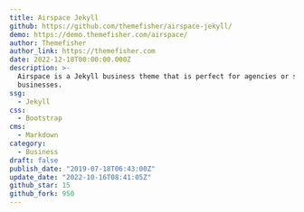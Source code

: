```yaml
---
title: Airspace Jekyll
github: https://github.com/themefisher/airspace-jekyll/
demo: https://demo.themefisher.com/airspace/
author: Themefisher
author_link: https://themefisher.com
date: 2022-12-18T00:00:00.000Z
description: >-
  Airspace is a Jekyll business theme that is perfect for agencies or small
  businesses.
ssg:
  - Jekyll
css:
  - Bootstrap
cms:
  - Markdown
category:
  - Business
draft: false
publish_date: "2019-07-18T06:43:00Z"
update_date: "2022-10-16T08:41:05Z"
github_star: 15
github_fork: 950
---
```

